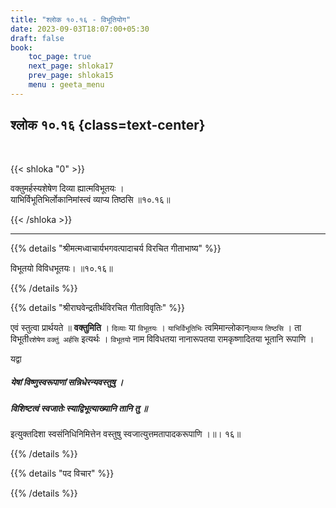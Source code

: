 ```yaml
---
title: "श्लोक १०.१६ - विभूतियोग"
date: 2023-09-03T18:07:00+05:30
draft: false
book:
    toc_page: true
    next_page: shloka17
    prev_page: shloka15
    menu : geeta_menu
---
```




## श्लोक १०.१६  {class=text-center}

<br/>

{{< shloka  "0"  >}}

वक्तुमर्हस्यशेषेण दिव्या ह्यात्मविभूतयः ।   
याभिर्विभूतिभिर्लोकानिमांस्त्वं व्याप्य तिष्ठसि ॥१०.१६॥  

{{< /shloka >}}

---


{{% details "श्रीमत्मध्वाचार्यभगवत्पादाचर्य विरचित  गीताभाष्य" %}}

विभूतयो विविधभूतयः। ॥१०.१६॥

{{% /details %}}



{{% details "श्रीराघवेन्द्रतीर्थविरचित गीताविवृतिः" %}}

एवं स्तुत्वा प्रार्थयते ॥ **वक्तुमिति** । `दिव्याः` 
या `विभूतयः` । `याभिर्विभूतिभिः` त्वमिमान्लोकान्`व्याप्य` 
`तिष्ठसि` । ता विभूती`रशेषेण` `वक्तुं अर्हसि` इत्यर्थः । 
`विभूतयो` नाम विविधतया नानारूपतया रामकृष्णादितया
भूतानि रूपाणि ।   

यद्वा 
##### येषां विष्णुस्वरूपाणां सन्निधेरन्यवस्तुषु ।  
##### विशिष्टत्वं स्वजातेः स्याद्विभूत्याख्यानि तानि तु ॥

इत्युक्तदिशा स्वसंनिधिनिमित्तेन
वस्तुषु स्वजात्युत्तमतापादकरूपाणि ।॥। १६॥

{{% /details %}}



{{% details "पद विचार" %}}


{{% /details %}}
